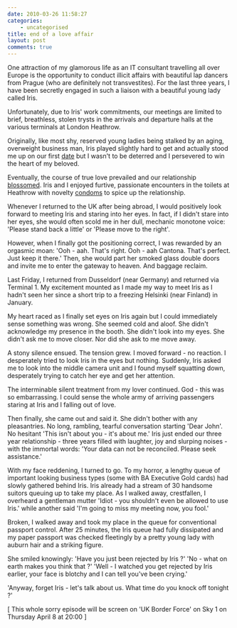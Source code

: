```yaml
---
date: 2010-03-26 11:58:27
categories:
    - uncategorised
title: end of a love affair
layout: post
comments: true
---
```

One attraction of my glamorous life as an IT consultant travelling all
over Europe is the opportunity to conduct illicit affairs with
beautiful lap dancers from Prague (who are definitely not
transvestites). For the last three years, I have been secretly engaged
in such a liaison with a beautiful young lady called Iris.

Unfortunately, due to Iris' work commitments, our meetings are limited
to brief, breathless, stolen trysts in the arrivals and departure
halls at the various terminals at London Heathrow.

Originally, like most shy, reserved young ladies being stalked by an
aging, overweight business man, Iris played slightly hard to get and
actually stood me up on our first
[date](http://www.nbrightside.com/blog/2006/10/03/stood-up-by-iris/)
but I wasn't to be deterred and I persevered to win the heart of my
beloved.

Eventually, the course of true love prevailed and our relationship
[blossomed](http://www.nbrightside.com/blog/2007/02/09/great-fun-with-iris/).
Iris and I enjoyed furtive, passionate encounters in the toilets at
Heathrow with novelty
[condoms](http://www.nbrightside.com/blog/2006/01/18/probably-the-best-marketing-campaign-ever/)
to spice up the relationship.

Whenever I returned to the UK after being abroad, I would positively
look forward to meeting Iris and staring into her eyes. In fact, if I
didn't stare into her eyes, she would often scold me in her dull,
mechanic monotone voice: 'Please stand back a little' or 'Please move
to the right'.

However, when I finally got the positioning correct, I was rewarded by
an orgasmic moan: 'Ooh - aah.  That's right. Ooh - aah Cantona. That's
perfect. Just keep it there.'  Then, she would part her smoked glass
double doors and invite me to enter the gateway to heaven. And baggage
reclaim.

Last Friday, I returned from Dusseldorf (near Germany) and returned
via Terminal 1. My excitement mounted as I made my way to meet Iris as
I hadn't seen her since a short trip to a freezing Helsinki (near
Finland) in January.

My heart raced as I finally set eyes on Iris again but I could
immediately sense something was wrong. She seemed cold and aloof. She
didn't acknowledge my presence in the booth. She didn't look into my
eyes. She didn't ask me to move closer. Nor did she ask to me move
away.

A stony silence ensued. The tension grew. I moved forward - no
reaction. I desperately tried to look Iris in the eyes but
nothing. Suddenly, Iris asked me to look into the middle camera unit
and I found myself squatting down, desperately trying to catch her eye
and get her attention.

The interminable silent treatment from my lover continued.  God - this
was so embarrassing. I could sense the whole army of arriving
passengers staring at Iris and I falling out of love.

Then finally, she came out and said it. She didn't bother with any
pleasantries. No long, rambling, tearful conversation starting 'Dear
John'. No hesitant 'This isn't about you - it's about me.' Iris just
ended our three year relationship - three years filled with laughter,
joy and slurping noises - with the immortal words: 'Your data can not
be reconciled. Please seek assistance.'

With my face reddening, I turned to go. To my horror, a lengthy queue
of important looking business types (some with BA Executive Gold
cards) had slowly gathered behind Iris. Iris already had a stream of
30 handsome suitors queuing up to take my place. As I walked away,
crestfallen, I overheard a gentleman mutter 'Idiot - you shouldn't
even be allowed to use Iris.' while another said 'I'm going to miss my
meeting now, you fool.'

Broken, I walked away and took my place in the queue for conventional
passport control. After 25 minutes, the Iris queue had fully
dissipated and my paper passport was checked fleetingly by a pretty
young lady with auburn hair and a striking figure.

She smiled knowingly: 'Have you just been rejected by Iris ?' 'No -
what on earth makes you think that ?' 'Well - I watched you get
rejected by Iris earlier, your face is blotchy and I can tell you've
been crying.'

'Anyway, forget Iris - let's talk about us. What time do you knock off
tonight ?' 

[ This whole sorry episode will be screen on 'UK Border Force' on Sky
1 on Thursday April 8 at 20:00 ]
